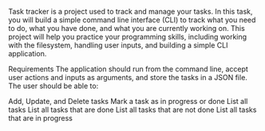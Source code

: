 Task tracker is a project used to track and manage your tasks. In this task, you will build a simple command 
line interface (CLI) to track what you need to do, what you have done, and what you are currently working 
on. This project will help you practice your programming skills, including working with the filesystem, 
handling user inputs, and building a simple CLI application.

Requirements
The application should run from the command line, accept user actions and inputs as arguments, and store 
the tasks in a JSON file. The user should be able to:

Add, Update, and Delete tasks
Mark a task as in progress or done
List all tasks
List all tasks that are done
List all tasks that are not done
List all tasks that are in progress
